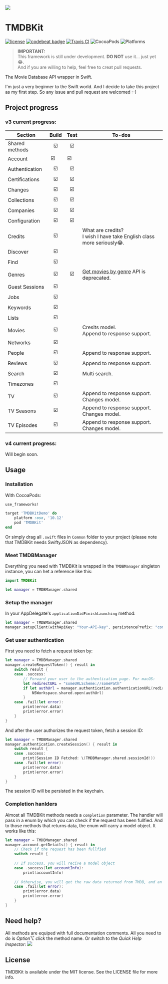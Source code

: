 ![](https://github.com/SR2k/TMDBKit/blob/master/Supporting/Logo.png)
# TMDBKit
[![license](https://img.shields.io/github/license/mashape/apistatus.svg)](https://github.com/SR2k/TMDBKit/blob/master/LICENSE)
[![codebeat badge](https://codebeat.co/badges/55e91f84-b824-4985-bf1a-b2f8cbe431b6)](https://codebeat.co/projects/github-com-sr2k-tmdbkit-master)
[![Travis CI](https://travis-ci.org/SR2k/TMDBKit.svg?branch=master)](https://travis-ci.org/SR2k/TMDBKit/)
![CocoaPods](https://img.shields.io/cocoapods/v/TMDBKit.svg)
![Platforms](https://img.shields.io/badge/platforms-iOS%2010+%20%7C%20macOS%2010.12+%20%7C%20tvOS%2010+%20%7C%20watchOS%203+-213b34.svg)

> **IMPORTANT:**<br>This framework is still under development. **DO NOT** use it... just yet 😂.<br>And if you are willing to help, feel free to creat pull requests.

The Movie Database API wrapper in Swift.

I'm just a very beginner to the Swift world. And I decide to take this project as my first step. So any issue and pull request are welcomed :-)

## Project progress

### v3 current progress:
|Section        |Build   |Test    |To-dos  |
|---------------|:------:|:------:|--------|
|Shared methods |☑️      |☑️      |        |
|Account        |☑️      |☑️      |        |
|Authentication |☑️      |☑️      |        |
|Certifications |☑️      |☑️      |        |
|Changes        |☑️      |☑️      |        |
|Collections    |☑️      |☑️      |        |
|Companies      |☑️      |☑️      |        |
|Configuration  |☑️      |☑️      |        |
|Credits        |☑️      |        |What are credits? <br>I wish I have take English class more seriously😂.|
|Discover       |☑️      |        |        |
|Find           |☑️      |        |        |
|Genres         |☑️      |☑️      |[Get movies by genre](https://developers.themoviedb.org/3/genres/get-movies-by-genre) API is deprecated.|
|Guest Sessions |☑️      |        |        |
|Jobs           |☑️      |        |        |
|Keywords       |☑️      |        |        |
|Lists          |☑️      |        |        |
|Movies         |☑️      |        |Cresits model. <br>Append to response support.|
|Networks       |☑️      |        |        |
|People         |☑️      |        |Append to response support.|
|Reviews        |☑️      |        |Append to response support.|
|Search         |☑️      |        |Multi search.|
|Timezones      |☑️      |        |        |
|TV             |☑️      |        |Append to response support. <br>Changes model.|
|TV Seasons     |☑️      |        |Append to response support. <br>Changes model.|
|TV Episodes    |☑️      |        |Append to response support. <br>Changes model.|

### v4 current progress:
Will begin soon.

## Usage
### Installation
With CocoaPods:
``` ruby
use_frameworks!

target 'TMDBKitDemo' do
    platform :osx, '10.12'
    pod 'TMDBKit'
end
```
Or simply drag all `.swift` files in `Common` folder to your project (please note that TMDBKit needs SwiftyJSON as dependency).

### Meet TMDBManager
Everything you need with TMDBKit is wrapped in the `TMDBManager` singleton instance, you can het a reference like this:
``` swift
import TMDBKit

let manager = TMDBManager.shared
```

### Setup the manager
In your AppDelegate's `applicationDidFinishLaunching` method:
``` swift
let manager = TMDBManager.shared
manager.setupClient(withApiKey: "Your-API-key", persistencePrefix: "com.yourTeamName.yourAppName")
```

### Get user authentication
First you need to fetch a request token by:
``` swift
let manager = TMDBManager.shared
manager.createRequestToken() { result in
    switch result {
    case .success:
        // Forward your user to the authentication page. For macOS:
        let redirectURL = "someURLScheme://somePath"
        if let authUrl = manager.authentication.authenticationURL(redirectURL: redirectURL) {
            NSWorkspace.shared.open(authUrl)
        }
    case .fail(let error):
        print(error.data)
        print(error.error)
    }
}
```
And after the user authorizes the request token, fetch a session ID:
``` swift
let manager = TMDBManager.shared
manager.authentication.createSession() { result in
    switch result {
    case .success:
        print(Session ID Fetched: \(TMDBManager.shared.sessionId!))
    case .fail(let error):
        print(error.data)
        print(error.error)
    }
}
```
The session ID will be persisted in the keychain.

### Completion hanlders
Almost all TMDBKit methods needs a `completion` parameter. The handler will pass in a enum by which you can check if the request has been fullfied. And to those methods that returns data, the enum will carry a model object. It works like this:
``` swift
let manager = TMDBManager.shared
manager.account.getDetails() { result in
    // Check if the request has been fullfied
    switch result {
    
    // If success, you will recive a model object
    case .success(let accountInfo):
        print(accountInfo)
        
    // Otherwise, you will get the raw data returned from TMDB, and an optional error describing the situation.
    case .fail(let error):
        print(error.data)
        print(error.error)
    }
}
```

## Need help?
All methods are equiped with full documentation comments. All you  need to do is *Option⌥ click* the method name. Or switch to the *Quick Help Inspector*:
![](https://github.com/SR2k/TMDBKit/blob/master/Supporting/Documentation_Comments.png)

## License
TMDBKit is available under the MIT license. See the LICENSE file for more info.
